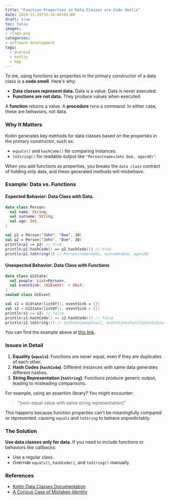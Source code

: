 ```yaml
---
title: "Function Properties in Data Classes are Code Smells"
date: 2024-11-29T15:34:00+01:00
draft: true
toc: false
images:
- /logo.png
categories:
- software development
tags:
  - android
  - kotlin
  - kmp
---
```


To me, using functions as properties in the primary constructor of a data class is a **code smell**. Here's why:

- **Data classes represent data.** Data is a value. Data is never executed.
- **Functions are not data.** They produce values when executed.

A **function** returns a value. A **procedure** runs a command. In either case, these are behaviors, not data.  

### Why It Matters

Kotlin generates key methods for data classes based on the properties in the primary constructor, such as:

- `equals()` and `hashCode()` for comparing instances.
- `toString()` for readable output like `"Person(name=John Doe, age=30)"`.

When you add functions as properties, you breaks the `data class` contract of holding only data, and these generated methods will misbehave.

### Example: Data vs. Functions

#### Expected Behavior: Data Class with Data.

```kotlin
data class Person(
  val name: String,
  val surname: String,
  val age: Int,
)

val p1 = Person("John", "Doe", 30)
val p2 = Person("John", "Doe", 30)
println(p1 == p2) // true
println(p1.hashCode() == p2.hashCode()) // true
println(p1.toString()) // Person(name=John, surname=Doe, age=30)
```

#### Unexpected Behavior: Data Class with Functions

```kotlin
data class UiState(
  val people: List<Person>,
  val eventSink: (UiEvent) -> Unit,
)
sealed class UiEvent

val s1 = UiState(listOf(), eventSink = {})
val s2 = UiState(listOf(), eventSink = {})
println(s1 == s2) // false
println(s1.hashCode() == s2.hashCode()) // false
println(s1.toString()) // UiState(people=[], eventSink=Function1<UiEvent, kotlin.Unit>)
```

You can find the example above at [this link](https://pl.kotl.in/pZmKMjxCy).

### Issues in Detail

1. **Equality (`equals`)**: Functions are never equal, even if they are duplicates of each other. 
2. **Hash Codes (`hashCode`)**: Different instances with same data generates different hashes.
3. **String Representation (`toString`)**: Functions produce generic output, leading to misleading comparisons.

For example, using an assertion library? You might encounter:

> "(non-equal value with same string representation)"

This happens because function properties can't be meaningfully compared or represented, causing `equals` and `toString` to behave unpredictably.

### The Solution

**Use data classes only for data.** If you need to include functions or behaviors like callbacks:

- Use a regular class.
- Override `equals()`, `hashCode()`, and `toString()` manually.

### References

- [Kotlin Data Classes Documentation](https://kotlinlang.org/docs/data-classes.html)
- [A Curious Case of Mistaken Identity](https://blog.mmckenna.me/a-curious-case-of-mistaken-identity)
